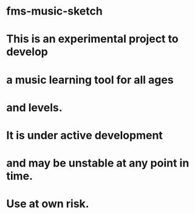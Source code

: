 # fms-music-sketch

# This is an experimental project to develop
# a music learning tool for all ages
# and levels.
# It is under active development
# and may be unstable at any point in time.
# Use at own risk.
